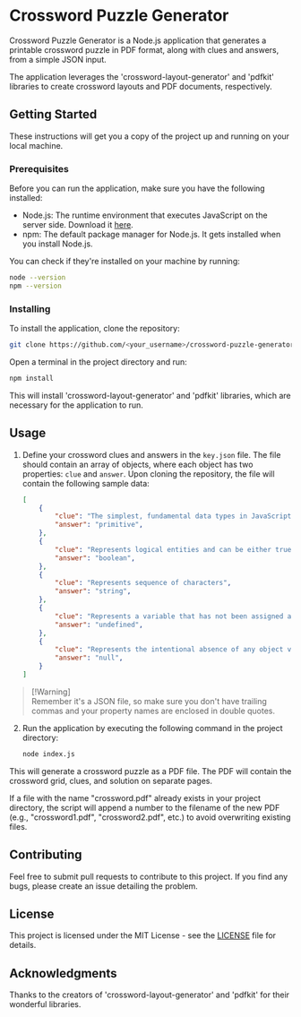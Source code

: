 # Crossword Puzzle Generator

Crossword Puzzle Generator is a Node.js application that generates a printable crossword puzzle in PDF format, along with clues and answers, from a simple JSON input.

The application leverages the 'crossword-layout-generator' and 'pdfkit' libraries to create crossword layouts and PDF documents, respectively.

## Getting Started

These instructions will get you a copy of the project up and running on your local machine.

### Prerequisites

Before you can run the application, make sure you have the following installed:

- Node.js: The runtime environment that executes JavaScript on the server side. Download it [here](https://nodejs.org/).
- npm: The default package manager for Node.js. It gets installed when you install Node.js.

You can check if they're installed on your machine by running:

```bash
node --version
npm --version
```

### Installing

To install the application, clone the repository:

```bash
git clone https://github.com/<your_username>/crossword-puzzle-generator.git
```

Open a terminal in the project directory and run:

```bash
npm install
```

This will install 'crossword-layout-generator' and 'pdfkit' libraries, which are necessary for the application to run.

## Usage

1. Define your crossword clues and answers in the `key.json` file. The file should contain an array of objects, where each object has two properties: `clue` and `answer`. Upon cloning the repository, the file will contain the following sample data:
    ```json
    [
        {
            "clue": "The simplest, fundamental data types in JavaScript",
            "answer": "primitive",
        },
        {
            "clue": "Represents logical entities and can be either true or false",
            "answer": "boolean",
        },
        {
            "clue": "Represents sequence of characters",
            "answer": "string",
        },
        {
            "clue": "Represents a variable that has not been assigned a value",
            "answer": "undefined",
        },
        {
            "clue": "Represents the intentional absence of any object value",
            "answer": "null",
        }
    ]
    ```
> [!Warning]\
> Remember it's a JSON file, so make sure you don't have trailing commas and your property names are enclosed in double quotes.
2. Run the application by executing the following command in the project directory:
    ```bash
    node index.js
    ```

This will generate a crossword puzzle as a PDF file. The PDF will contain the crossword grid, clues, and solution on separate pages.

If a file with the name "crossword.pdf" already exists in your project directory, the script will append a number to the filename of the new PDF (e.g., "crossword1.pdf", "crossword2.pdf", etc.) to avoid overwriting existing files.

## Contributing

Feel free to submit pull requests to contribute to this project. If you find any bugs, please create an issue detailing the problem.

## License

This project is licensed under the MIT License - see the [LICENSE](LICENSE) file for details.

## Acknowledgments

Thanks to the creators of 'crossword-layout-generator' and 'pdfkit' for their wonderful libraries.
